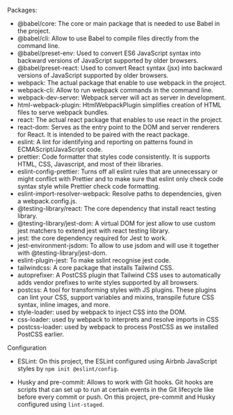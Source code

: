 Packages:

- @babel/core: The core or main package that is needed to use Babel in the project.
- @babel/cli: Allow to use Babel to compile files directly from the command line.
- @babel/preset-env: Used to convert ES6 JavaScript syntax into backward versions of JavaScript supported by older browsers.
- @babel/preset-react: Used to convert React syntax (jsx) into backward versions of JavaScript supported by older browsers.
- webpack: The actual package that enable to use webpack in the project.
- webpack-cli: Allow to run webpack commands in the command line.
- webpack-dev-server: Webpack server will act as server in development.
- html-webpack-plugin: HtmlWebpackPlugin simplifies creation of HTML files to serve webpack bundles.
- react: The actual react package that enables to use react in the project.
- react-dom: Serves as the entry point to the DOM and server renderers for React. It is intended to be paired with the react package.
- eslint: A lint for identifying and reporting on patterns found in ECMAScript/JavaScript code.
- prettier: Code formatter that styles code consistently. It is supports HTML, CSS, Javascript, and most of their libraries.
- eslint-config-prettier: Turns off all eslint rules that are unnecessary or might conflict with Prettier and to make sure that eslint only check code syntax style while Prettier check code formatting.
- eslint-import-resolver-webpack: Resolve paths to dependencies, given a webpack.config.js.
- @testing-library/react: The core dependency that install react testing library.
- @testing-library/jest-dom: A virtual DOM for jest allow to use custom jest matchers to extend jest with react testing library.
- jest: the core dependency required for Jest to work.
- jest-environment-jsdom: To allow to use jsdom and will use it together with @testing-library/jest-dom.
- eslint-plugin-jest: To make sslint recognise jest code.
- tailwindcss: A core package that installs Tailwind CSS.
- autoprefixer: A PostCSS plugin that Tailwind CSS uses to automatically adds vendor prefixes to write styles supported by all browsers.
- postcss: A tool for transforming styles with JS plugins. These plugins can lint your CSS, support variables and mixins, transpile future CSS syntax, inline images, and more.
- style-loader: used by webpack to inject CSS into the DOM.
- css-loader: used by webpack to interprets and resolve imports in CSS
- postcss-loader: used by webpack to process PostCSS as we installed PostCSS earlier.

Configuration

- ESLint: On this project, the ESLint configured using Airbnb JavaScript styles by `npm init @eslint/config`.

- Husky and pre-commit: Allows to work with Git hooks. Git hooks are scripts that can set up to run at certain events in the Git lifecycle like before every commit or push. On this project, pre-commit and Husky configured using `lint-staged`.
